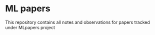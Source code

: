 # ML papers
This repository contains all notes and observations for papers tracked under MLpapers project
